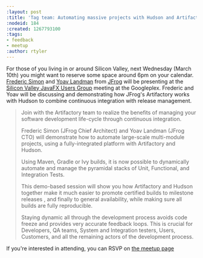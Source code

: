 ```yaml
---
:layout: post
:title: 'Tag team: Automating massive projects with Hudson and Artifactory'
:nodeid: 184
:created: 1267793100
:tags:
- feedback
- meetup
:author: rtyler
---
```

For those of you living in or around Silicon Valley, next Wednesday (March 10th) you might want to reserve some space around 6pm on your calendar. <a id="aptureLink_K4R8mjN6aN" href="https://freddy33.blogspot.com/">Frederic Simon</a> and <a id="aptureLink_j4VWwlQ9I2" href="https://twitter.com/yoavlandman">Yoav Landman</a> from <a id="aptureLink_gvHDYIidrI" href="https://twitter.com/artifrog">JFrog</a> will be presenting at the [Silicon Valley JavaFX Users Group](https://www.meetup.com/svjugfx/) meeting at the Googleplex. Frederic and Yoav will be discussing and demonstrating how JFrog's Artifactory works with Hudson to combine continuous integration with release management.

>Join with the Artifactory team to realize the benefits of managing your software development life-cycle through continuous integration.
>
>Frederic Simon (JFrog Chief Architect) and Yoav Landman (JFrog CTO) will demonstrate how to automate large-scale multi-module projects, using a fully-integrated platform with Artifactory and Hudson.
>
>Using Maven, Gradle or Ivy builds, it is now possible to dynamically automate and manage the pyramidal stacks of Unit, Functional, and Integration Tests.
>
> This demo-based session will show you how Artifactory and Hudson together make it much easier to promote certified builds to milestone releases , and finally to general availability, while making sure all builds are fully reproducible.
>
>Staying dynamic all through the development process avoids code freeze and provides very accurate feedback loops. This is crucial for Developers, QA teams, System and Integration testers, Users, Customers, and all the remaining actors of the development process.

If you're interested in attending, you can RSVP on [the meetup page](https://www.svjugfx.org/calendar/12559455/?eventId=12559455&action=detail)
